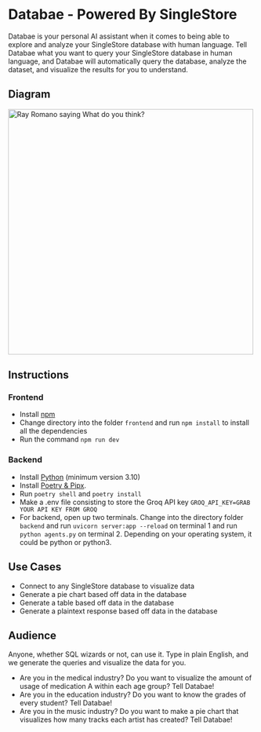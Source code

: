 # Databae - Powered By SingleStore
Databae is your personal AI assistant when it comes to being able to explore and analyze your SingleStore database with human language. Tell Databae what you want to query your SingleStore database in human language, and Databae will automatically query the database, analyze the dataset, and visualize the results for you to understand.

## Diagram
<img src="https://github.com/user-attachments/assets/cb7e0d4d-fae8-4bea-bcdf-f2a91b8f8bb5" width="500" title="Ray Romano saying What do you think?" alt="Ray Romano saying What do you think?"/>

## Instructions 
### Frontend 
* Install [npm](https://nodejs.org/en)
* Change directory into the folder ```frontend``` and run ```npm install``` to install all the dependencies
* Run the command ```npm run dev```

### Backend
* Install [Python](https://www.python.org/) (minimum version 3.10)
* Install [Poetry & Pipx](https://python-poetry.org/).
* Run ```poetry shell``` and ```poetry install```
* Make a .env file consisting to store the Groq API key
```GROQ_API_KEY=GRAB YOUR API KEY FROM GROQ```
* For backend, open up two terminals. Change into the directory folder ```backend``` and run ```uvicorn server:app --reload``` on terminal 1 and run ```python agents.py``` on terminal 2. Depending on your operating system, it
could be python or python3. 

## Use Cases
* Connect to any SingleStore database to visualize data
* Generate a pie chart based off data in the database
* Generate a table based off data in the database
* Generate a plaintext response based off data in the database

## Audience
Anyone, whether SQL wizards or not, can use it. Type in plain English, and we generate the queries and visualize the data for you.
* Are you in the medical industry? Do you want to visualize the amount of usage of medication A within each age group? Tell Databae!
* Are you in the education industry? Do you want to know the grades of every student? Tell Databae!
* Are you in the music industry? Do you want to make a pie chart that visualizes how many tracks each artist has created? Tell Databae!


